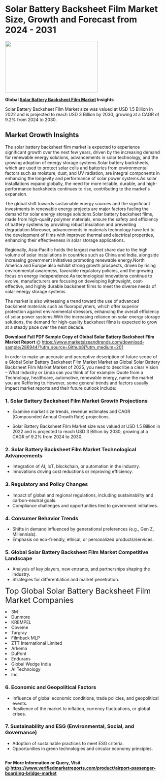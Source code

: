 <H1>Solar Battery Backsheet Film Market Size, Growth and Forecast from 2024 - 2031</H1><img class="aligncenter size-medium wp-image-584254" src="https://thirdeyenews.in/wp-content/uploads/2024/09/Global-Market-Research-300x168.jpeg" alt="" width="300" height="168" /><p><strong>Global&nbsp;<a href="https://www.marketsizeandtrends.com/download-sample/286944/?utm_source=Github8j?utm_medium=201">Solar Battery Backsheet Film Market</a> Insights</strong></p><p>Solar Battery Backsheet Film Market size was valued at USD 1.5 Billion in 2022 and is projected to reach USD 3 Billion by 2030, growing at a CAGR of 9.2% from 2024 to 2030.</p><p><h2>Market Growth Insights</h2> <p>The solar battery backsheet film market is expected to experience significant growth over the next few years, driven by the increasing demand for renewable energy solutions, advancements in solar technology, and the growing adoption of energy storage systems.Solar battery backsheets, which are used to protect solar cells and batteries from environmental factors such as moisture, dust, and UV radiation, are integral components in enhancing the longevity and performance of solar power systems.As solar installations expand globally, the need for more reliable, durable, and high-performance backsheets continues to rise, contributing to the market's expansion.</p> <p>The global shift towards sustainable energy sources and the significant investments in renewable energy projects are major factors fueling the demand for solar energy storage solutions.Solar battery backsheet films, made from high-quality polymer materials, ensure the safety and efficiency of battery systems by providing robust insulation and preventing degradation.Moreover, advancements in materials technology have led to the development of films with improved thermal and electrical properties, enhancing their effectiveness in solar storage applications.</p> <p>Regionally, Asia-Pacific holds the largest market share due to the high volume of solar installations in countries such as China and India, alongside increasing government initiatives promoting renewable energy.North America and Europe also exhibit strong growth prospects, driven by rising environmental awareness, favorable regulatory policies, and the growing focus on energy independence.As technological innovations continue to evolve, manufacturers are focusing on developing lightweight, cost-effective, and highly durable backsheet films to meet the diverse needs of solar energy storage systems.</p> <p>The market is also witnessing a trend toward the use of advanced backsheet materials such as fluoropolymers, which offer superior protection against environmental stressors, enhancing the overall efficiency of solar power systems.With the increasing reliance on solar energy storage solutions, the demand for high-quality backsheet films is expected to grow at a steady pace over the next decade.</p> <p><span class=""><strong>Download Full PDF Sample Copy of Global Solar Battery Backsheet Film Market Report</strong> @ <a href="https://www.marketsizeandtrends.com/download-sample/286944/?utm_source=Github8j?utm_medium=201" target="_blank">https://www.marketsizeandtrends.com/download-sample/286944/?utm_source=Github8j?utm_medium=201</a></span></p><p>In order to make an accurate and perceptive description of future scope of a Global&nbsp;Solar Battery Backsheet Film Market Market as Global&nbsp;Solar Battery Backsheet Film Market Market of 2025, you need to describe a clear Vision &ndash; What Industry or Linda can you think of for example: Quote from a Technology, healthcare, automotive, renewable energy, name the market you are Reffering to.However, some general trends and factors usually impact market reports and their future outlook include:</p><h3>1.&nbsp;<strong>Solar Battery Backsheet Film Market Growth Projections</strong></h3><ul><li>Examine market size trends, revenue estimates and CAGR (Compounded Annual Growth Rate) projections.</li><li><p>Solar Battery Backsheet Film Market size was valued at USD 1.5 Billion in 2022 and is projected to reach USD 3 Billion by 2030, growing at a CAGR of 9.2% from 2024 to 2030.</p></li></ul><h3>2.&nbsp;<strong>Solar Battery Backsheet Film Market Technological Advancements</strong></h3><ul><li>Integration of AI, IoT, blockchain, or automation in the industry.</li><li>Innovations driving cost reductions or improving efficiency.</li></ul><h3>3.&nbsp;<strong>Regulatory and Policy Changes</strong></h3><ul><li>Impact of global and regional regulations, including sustainability and carbon-neutral goals.</li><li>Compliance challenges and opportunities tied to government initiatives.</li></ul><h3>4.&nbsp;<strong>Consumer Behavior Trends</strong></h3><ul><li>Shifts in demand influenced by generational preferences (e.g., Gen Z, Millennials).</li><li>Emphasis on eco-friendly, ethical, or personalized products/services.</li></ul><h3>5.&nbsp;<strong>Global Solar Battery Backsheet Film Market Competitive Landscape</strong></h3><ul><li>Analysis of key players, new entrants, and partnerships shaping the industry.</li><li>Strategies for differentiation and market penetration.</li></ul><p data-pm-slice="1 1 []"><span style="color: inherit; font-family: inherit; font-size: 25px;">Top Global Solar Battery Backsheet Film Market Companies</span></p><div class="" data-test-id=""><p><li>3M</li><li> Dunmore</li><li> KREMPEL</li><li> Coveme</li><li> Targray</li><li> Filmback MLP</li><li> ZTT International Limited</li><li> Arkema</li><li> DuPont</li><li> Endurans</li><li> Global Wedge India</li><li> AI Technology</li><li> Inc.</li></p></div><h3>6.&nbsp;<strong>Economic and Geopolitical Factors</strong></h3><ul><li>Influence of global economic conditions, trade policies, and geopolitical events.</li><li>Resilience of the market to inflation, currency fluctuations, or global crises.</li></ul><h3>7.&nbsp;<strong>Sustainability and ESG (Environmental, Social, and Governance)</strong></h3><ul><li>Adoption of sustainable practices to meet ESG criteria.</li><li>Opportunities in green technologies and circular economy principles.</li></ul><h2><strong style="font-size: 14px;">For More Information or Query, Visit @&nbsp;</strong><a style="background-color: #ffffff; font-size: 14px;" href="https://www.marketsizeandtrends.com/report/solar-battery-backsheet-film-market/" target="_blank">https://www.verifiedmarketreports.com/product/airport-passenger-boarding-bridge-market</a></h2>